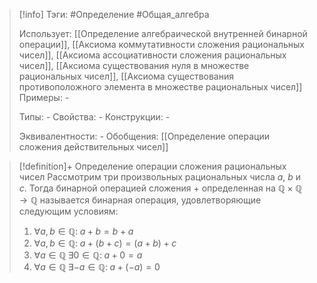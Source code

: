 > [!info]
> Тэги: #Определение #Общая_алгебра 
> 
> Использует: [[Определение aлгебраической внутренней бинарной операции]], [[Аксиомa коммутативности сложения рациональных чисел]], [[Аксиомa aссоциативности сложения рациональных чисел]], [[Аксиомa существования нуля в множестве рациональных чисел]], [[Аксиомa существования противоположного элемента в множестве рациональных чисел]]
> Примеры: *-*
> 
> Типы: *-*
> Свойства: *-*
> Конструкции: *-*
> 
> Эквивалентности: *-*
> Обобщения: [[Определение операции сложения действительных чисел]]

> [!definition]+ Определение операции сложения рациональных чисел
> Рассмотрим три произвольных рациональных числа $a$, $b$ и $c$. Тогда бинарной операцией сложения $+$ определенная на $\mathbb{Q \times Q \rightarrow Q}$ называется бинарная операция, удовлетворяющие следующим условиям:
> 1. $\forall a, b \in \mathbb Q: \; a + b = b + a$
> 2. $\forall a, b \in \mathbb Q: \; a + (b + c) = (a + b) + c$
> 3. $\forall a \in \mathbb Q \; \exists 0 \in \mathbb Q: \; a + 0 = a$
> 4. $\forall a \in \mathbb Q \; \exists -a \in \mathbb Q: \; a + (-a) = 0$